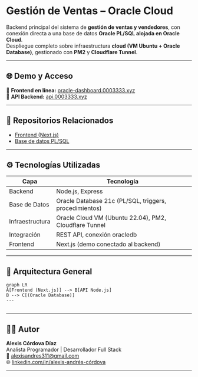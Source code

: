 # Gestión de Ventas – Oracle Cloud

Backend principal del sistema de **gestión de ventas y vendedores**, con conexión directa a una base de datos **Oracle PL/SQL alojada en Oracle Cloud**.  
Despliegue completo sobre infraestructura **cloud (VM Ubuntu + Oracle Database)**, gestionado con **PM2** y **Cloudflare Tunnel**.

---

## 🌐 Demo y Acceso

🔸 **Frontend en línea:** [oracle-dashboard.0003333.xyz](https://oracle-dashboard.0003333.xyz)  
🔸 **API Backend:** [api.0003333.xyz](https://api.0003333.xyz)

---

## 🔗 Repositorios Relacionados

- [Frontend (Next.js)](https://github.com/alex3373/frontend_ventas)
- [Base de datos PL/SQL](https://github.com/alex3373/BBDD_SQL-PLSQL)
---

## ⚙️ Tecnologías Utilizadas

| Capa | Tecnología |
|------|-------------|
| Backend | Node.js, Express |
| Base de Datos | Oracle Database 21c (PL/SQL, triggers, procedimientos) |
| Infraestructura | Oracle Cloud VM (Ubuntu 22.04), PM2, Cloudflare Tunnel |
| Integración | REST API, conexión oracledb |
| Frontend | Next.js (demo conectado al backend) |

---

## 🧱 Arquitectura General
```mermaid
graph LR
A[Frontend (Next.js)] --> B[API Node.js]
B --> C[(Oracle Database)]
---


```
---

## 👨‍💻 Autor

**Alexis Córdova Díaz**  
Analista Programador | Desarrollador Full Stack  
📧 alexisandres311@gmail.com  
🌐 [linkedin.com/in/alexis-andrés-córdova](https://linkedin.com/in/alexis-andres-cordova)

---
